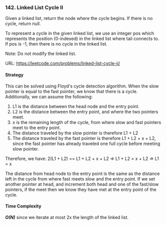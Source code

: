 ### 142. Linked List Cycle II

Given a linked list, return the node where the cycle begins. If there is no cycle, return null.

To represent a cycle in the given linked list, we use an integer pos which represents the position (0-indexed) in the linked list where tail connects to. If pos is -1, then there is no cycle in the linked list.

Note: Do not modify the linked list.

URL: https://leetcode.com/problems/linked-list-cycle-ii/

#### Strategy
This can be solved using Floyd's cycle detection algorithm. When the slow pointer is equal to the fast pointer, we know that there is a cycle. Additionally, we can assume the following:

1. L1 is the distance between the head node and the entry point.
2. L2 is the distance between the entry point, and where the two pointers meet. 
3. x is the remaining length of the cycle, from where slow and fast pointers meet to the entry point. 
4. The distance traveled by the slow pointer is therefore L1 + L2
5. The distance traveled by the fast pointer is therefore L1 + L2 + x + L2, since the fast pointer has already traveled one full cycle before meeting slow pointer. 

Therefore, we have: 2(L1 + L2) == L1 + L2 + x + L2 => L1 + L2 = x + L2 => L1 = x

The distance from head node to the entry point is the same as the distance left in the cycle from where fast meets slow and the entry point. If we set another pointer at head, and increment both head and one of the fast/slow pointers, if the meet then we know they have met at the entry point of the cycle. 

#### Time Complexity
***O(N)*** since we iterate at most 2x the length of the linked list. 